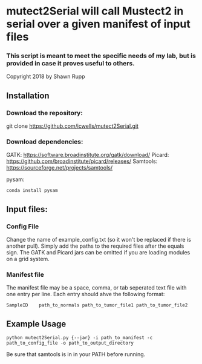 # mutect2Serial will call Mustect2 in serial over a given manifest of input files
### This script is meant to meet the specific needs of my lab, but is provided in case it proves useful to others.

Copyright 2018 by Shawn Rupp

## Installation
### Download the repository:

git clone https://github.com/icwells/mutect2Serial.git

### Download dependencies:

GATK: https://software.broadinstitute.org/gatk/download/ 
Picard: https://github.com/broadinstitute/picard/releases/
Samtools: https://sourceforge.net/projects/samtools/ 

pysam: 

	conda install pysam 

## Input files:

### Config File 
Change the name of example_config.txt (so it won't be replaced if there is another pull). 
Simply add the paths to the required files after the equals sign. 
The GATK and Picard jars can be omitted if you are loading modules on a grid system. 

### Manifest file 
The manifest file may be a space, comma, or tab seperated text file with one entry per line. 
Each entry should ahve the following format: 

	SampleID	path_to_normals	path_to_tumor_file1	path_to_tumor_file2 

## Example Usage

	python mutect2Serial.py {--jar} -i path_to_manifest -c path_to_config_file -o path_to_output_directory

Be sure that samtools is in in your PATH before running.
